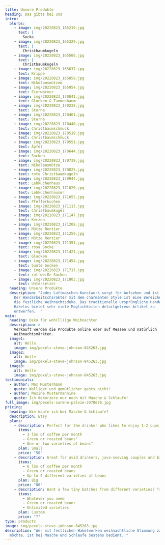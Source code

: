 ```yaml
---
title: Unsere Produkte
heading: Das gibts bei uns
intro:
  blurbs:
    - image: img/20220823_165219.jpg
      text: |
        Socke
    - image: img/20220823_165329.jpg
      text: |
        Christbaumkugeln
    - image: img/20220823_165506.jpg
      text: |
        Christbaumkugeln
    - image: img/20220823_165637.jpg
      text: Krippe
    - image: img/20220823_165858.jpg
      text: Nikolausmützen
    - image: img/20220823_165954.jpg
      text: Eierwärmer
    - image: img/20220823_170041.jpg
      text: Glocken & Tannenbaum
    - image: img/20220823_170238.jpg
      text: Sterne
    - image: img/20220823_170401.jpg
      text: Sterne
    - image: img/20220823_170440.jpg
      text: Christbaumschmuck
    - image: img/20220823_170519.jpg
      text: Christbaumschmuck
    - image: img/20220823_170551.jpg
      text: Äpfel
    - image: img/20220823_170644.jpg
      text: Socken
    - image: img/20220823_170739.jpg
      text: Nikolausmütze
    - image: img/20220823_170825.jpg
      text: rote Christbaumkugeln
    - image: img/20220823_170944.jpg
      text: Lebkuchenhaus
    - image: img/20220823_171020.jpg
      text: Lebkuchenhäuser
    - image: img/20220823_171055.jpg
      text: Pfefferkuchen
    - image: img/20220823_171113.jpg
      text: Christbaumkugel
    - image: img/20220823_171147.jpg
      text: Kerzen
    - image: img/20220823_171208.jpg
      text: Mütze Rentier
    - image: img/20220823_171259.jpg
      text: Mütze Rentier
    - image: img/20220823_171351.jpg
      text: rosa Socke
    - image: img/20220823_171421.jpg
      text: Glocken
    - image: img/20220823_171454.jpg
      text: bunte Socken
    - image: img/20220823_171717.jpg
      text: rot-weiße Socken
    - image: img/20220823_171803.jpg
      text: Untersetzer
  heading: Unsere Produkte
  description: "Jedes Luftmaschen-Kunstwerk sorgt für Aufsehen und ist ein Unikat.
    Der Handarbeitscharakter mit dem charmanten Style ist eine Bereicherung für
    die festliche Weihnachtsdeko. Das traditionelle ursprüngliche Handwerk des
    Häkelns bietet sehr viele Möglichkeiten detailgetreue Artikel zu
    entwerfen.  "
main:
  heading: Deko für woh(ll)ige Weihnachten
  description: >
    Verkauft werden die Produkte online oder auf Messen und natürlich
    Weihnachtsmärkten.
  image1:
    alt: Wolle
    image: img/pexels-steve-johnson-845263.jpg
  image2:
    alt: Wolle
    image: img/pexels-steve-johnson-845263.jpg
  image3:
    alt: Wolle
    image: img/pexels-steve-johnson-845263.jpg
testimonials:
  - author: Max Mustermann
    quote: Wolliger und gemütlicher gehts nicht!
  - author: Maxine Mustermannine
    quote: Ich dekoriere nur noch mit Masche & Schlaufe!
full_image: img/pexels-surene-palvie-2070676.jpg
pricing:
  heading: Wie kaufe ich bei Masche & Schlaufe?
  description: Etsy
  plans:
    - description: Perfect for the drinker who likes to enjoy 1-2 cups per day.
      items:
        - 3 lbs of coffee per month
        - Green or roasted beans"
        - One or two varieties of beans"
      plan: Small
      price: "50"
    - description: Great for avid drinkers, java-nsoving couples and bigger crowds
      items:
        - 6 lbs of coffee per month
        - Green or roasted beans
        - Up to 4 different varieties of beans
      plan: Big
      price: "80"
    - description: Want a few tiny batches from different varieties? Try our custom plan
      items:
        - Whatever you need
        - Green or roasted beans
        - Unlimited varieties
      plan: Custom
      price: "?"
type: products
image: img/pexels-steve-johnson-845263.jpg
description: "Wer mit festlichen Häkelwerken weihnachtliche Stimmung zaubern
  möchte, ist bei Masche und Schlaufe bestens bedient. "
---
```

